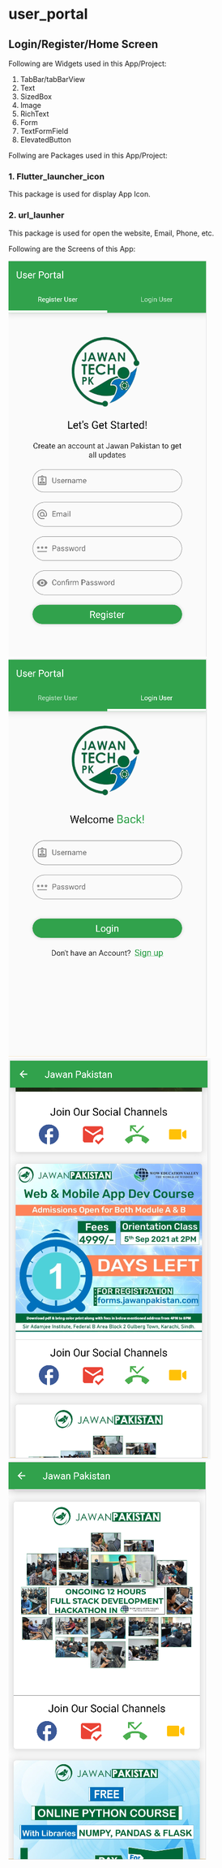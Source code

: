 # user_portal

## Login/Register/Home Screen

Following are Widgets used in this App/Project:

1. TabBar/tabBarView 
2. Text 
3. SizedBox
4. Image 
5. RichText
6. Form
7. TextFormField
8. ElevatedButton


Follwing are Packages used in this App/Project:

### 1. Flutter_launcher_icon

This package is used for display App Icon.

### 2. url_launher

This package is used for open the website, Email, Phone, etc.

Following are the Screens of this App:

<img src="https://github.com/AbdulSattarSuleman/jawan_pakistan_portal/blob/master/output_screenshots/register.png">

<img src="https://github.com/AbdulSattarSuleman/jawan_pakistan_portal/blob/master/output_screenshots/loginscreen.png">

<img src="https://github.com/AbdulSattarSuleman/jawan_pakistan_portal/blob/master/output_screenshots/homepagescreen1.png">

<img src="https://github.com/AbdulSattarSuleman/jawan_pakistan_portal/blob/master/output_screenshots/homepagescreen2.png">

